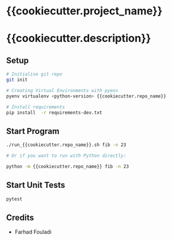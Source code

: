 # {{cookiecutter.project_name}}

# {{cookiecutter.description}}

## Setup

```sh
# Initialise git repo
git init

# Creating Virtual Environments with pyenv
pyenv virtualenv <python-version> {{cookiecutter.repo_name}}

# Install requirements
pip install  -r requirements-dev.txt
```

## Start Program

```sh
./run_{{cookiecutter.repo_name}}.sh fib -n 23

# Or if you want to run with Python directly:

python -m {{cookiecutter.repo_name}} fib -n 23
```

## Start Unit Tests

```sh
pytest
```

## Credits

* Farhad Fouladi
